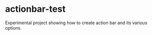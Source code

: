 actionbar-test
==============

Experimental project showing how to create action bar and its various options.
